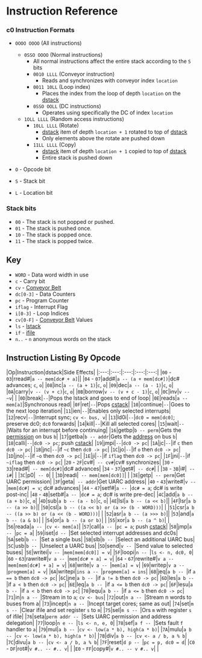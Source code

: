 # Instruction Reference

### c0 Instruction Formats

- `OOOO OOOO` (All instructions)
  - `0SSO OOOO` (Normal instructions)
    - All normal instructions affect the entire stack according to the `S` bits
    - `0010 LLLL` (Conveyor instruction)
      - Reads and synchronizes with conveyor index `location`
    - `0011 10LL` (Loop index)
      - Places the index from the loop of depth `location` on the [dstack](architecture/dstack.html)
    - `0SSO OOLL` (DC instructions)
      - Operates using specifically the DC of index `location`
  - `1OLL LLLL` (Random access instructions)
    - `10LL LLLL` (Rotate)
      - [dstack](architecture/dstack.html) item of depth `location + 1` rotated to top of [dstack](architecture/dstack.html)
      - Only elements above the rotate are pushed down
    - `11LL LLLL` (Copy)
      - [dstack](architecture/dstack.html) item of depth `location + 1` copied to top of [dstack](architecture/dstack.html)
      - Entire stack is pushed down

- `O` - Opcode bit
- `S` - Stack bit
- `L` - Location bit

### Stack bits
- `00` - The stack is not popped or pushed.
- `01` - The stack is pushed once.
- `10` - The stack is popped once.
- `11` - The stack is popped twice.

## Key
- `WORD` - Data word width in use
- `c` - Carry bit
- `cv` - [Conveyor Belt](architecture/conveyor.html)
- `dc[0-3]` - Data Counters
- `pc` - Program Counter
- `iflag` - Interrupt Flag
- `i[0-3]` - Loop Indices
- `cv[0-F]` - [Conveyor Belt](architecture/conveyor.html) Values
- `ls` - [lstack](architecture/lstack.html)
- `if` - [ifile](architecture/ifile.html)
- `n..` - `n` anonymous words on the stack

## Instruction Listing By Opcode

|Op|Instruction|dstack|Side Effects|
|:---:|:---:|:---:|:---:|:---:|
|`00` - `03`|rread#|`a -- mem[dc# + a]`||
|`04` - `07`|add#|`a -- (a + mem[dc#])`|dc# advances; `c`, `o`|
|`08`|inc|`a -- (a + 1)`|`c`, `o`|
|`09`|dec|`a -- (a - 1)`|`c`, `o`|
|`0A`|carry|`v -- (v + c)`|`c`, `o`|
|`0B`|borrow|`v -- (v + c - 1)`|`c`, `o`|
|`0C`|inv|`v -- ~v`| |
|`0D`|break|` -- `|Pops the lstack and goes to end of loop|
|`0E`|reads|`a -- mem[a]`|Synchronous read|
|`0F`|ret|` -- `|Pops [cstack](architecture/cstack.html)|
|`10`|continue|` -- `|Goes to the next loop iteration|
|`11`|ien|` -- `|Enables only selected interrupts|
|`12`|recv|` -- `|Interrupt sync; `cv <- bus, v`|
|`13`|ld0i|` -- `|`dc0 = mem[dc0]`; preserve dc0; `dc0` forwards|
|`14`|kill|` -- `|Kill all selected cores|
|`15`|wait|` -- `|Waits for an interrupt before continuing|
|`16`|getbp|`b -- perm`|Gets the [permission](uarc.md) on bus `b`|
|`17`|getba|`b -- addr`|Gets the [address](uarc.md) on bus `b`|
|`18`|calli|` -- `|`dc0 -> pc`; push [cstack](architecture/cstack.html)|
|`19`|jmpi|` -- `|`dc0 -> pc`|
|`1A`|jc|` -- `|if `c` then `dc0 -> pc`|
|`1B`|jnc|` -- `|if `~c` then `dc0 -> pc`|
|`1C`|jo|` -- `|if `o` then `dc0 -> pc`|
|`1D`|jno|` -- `|if `~o` then `dc0 -> pc`|
|`1E`|ji|` -- `|if `iflag` then `dc0 -> pc`|
|`1F`|jni|` -- `|if `~iflag` then `dc0 -> pc`|
|`20` - `2F`|cv#|` -- cv#`|cv# synchronizes|
|`30` - `33`|read#|` -- mem[dc#]`|dc# advances|
|`34` - `37`|get#|` -- dc#`| |
|`38` - `3B`|i#|` -- i#`| |
|`3C`|p0|` -- 0`| |
|`3D`|readi|` -- mem[mem[dc0]]`| |
|`3E`|getp|` -- perm`|Get UARC permission|
|`3F`|geta|` -- addr`|Get UARC address|
|`40` - `43`|write#|`v -- `|`mem[dc#] = v`; dc# advances|
|`44` - `47`|setf#|`a -- `|`dc# = a`; dc# is write post-inc|
|`48` - `4B`|setb#|`a -- `|`dc# = a`; dc# is write pre-dec|
|`4C`|add|`a b -- (a + b)`|`c`, `o`|
|`4D`|sub|`a b -- (a - b)`|`c`, `o`|
|`4E`|lsl|`a b -- (a << b)`||
|`4F`|lsr|`a b -- (a >> b)`||
|`50`|csl|`a b -- ((a << b) or (a >> (b - WORD)))`| |
|`51`|csr|`a b -- ((a >> b) or (a << (b - WORD)))`| |
|`52`|asr|`a b -- (a >>> b)`||
|`53`|and|`a b -- (a & b)`| |
|`54`|or|`a b -- (a or b)`| |
|`55`|xor|`a b -- (a ^ b)`| |
|`56`|reada|`a -- `|`cv <- mem[a]`|
|`57`|call|`a -- `|`pc = a`; push [cstack](architecture/cstack.html)|
|`58`|jmp|`a -- `|`pc = a`|
|`59`|iset|`d -- `|Set selected interrupt addresses and dc0s|
|`5A`|seb|`b -- `|Set a single bus|
|`5B`|slb|`b -- `|Select an additional UARC bus|
|`5C`|usb|`b -- `|Unselect a UARC bus|
|`5D`|send|`v -- `|Send value to selected buses|
|`5E`|writei|`v -- `|`mem[mem[dc0]] = v`|
|`5F`|loopi|`n -- `|`ls <- n, dc0, 0`|
|`60` - `63`|rawrite#|`v a -- `|`mem[dc# + a] = v`|
|`64` - `67`|rewrite#|`v a -- `|`mem[mem[dc#] + a] = v`|
|`68`|write|`v a -- `|`mem[a] = v`|
|`69`|writep|`v a -- `|`progmem[a] = v`|
|`6A`|writepi|`ins a -- `|`progmem[a] = ins`|
|`6B`|jeq|`a b -- `|if `a == b` then `dc0 -> pc`|
|`6C`|jne|`a b -- `|if `a != b` then `dc0 -> pc`|
|`6D`|les|`a b -- `|if `a < b` then `dc0 -> pc`|
|`6E`|leq|`a b -- `|if `a <= b` then `dc0 -> pc`|
|`6F`|lesu|`a b -- `|if `a < b` then `dc0 -> pc`|
|`70`|lequ|`a b -- `|if `a <= b` then `dc0 -> pc`|
|`71`|in|`n a -- `|Stream in to `a`; `cv <- bus`|
|`72`|out|`n a -- `|Stream n words to buses from a|
|`73`|incept|`n a -- `|Incept target cores; same as out|
|`74`|set|`m s -- `|Clear ifile and set register `s` to `m`|
|`75`|sel|`m s -- `|Ors `m` with register `s` of ifile|
|`76`|seta|`perm addr -- `|Sets UARC permission and address delegation|
|`77`|loop|`n e -- `|`ls <- n, e, 0`|
|`78`|sef|`a f -- `|Sets fault `f` handler to `a`|
|`79`|mul|`a b -- `|`cv <- low(a * b), high(a * b)`|
|`7A`|mulu|`a b -- `|`cv <- low(a * b), high(a * b)`|
|`7B`|div|`a b -- `|`cv <- a / b, a % b`|
|`7C`|divu|`a b -- `|`cv <- a / b, a % b`|
|`7F`|reset|`d p -- `|`pc = p, dc0 = d`|
|`C0` - `DF`|rot#|`v #.. -- #.. v`| |
|`E0` - `FF`|copy#|`v #.. -- v #.. v`| |
